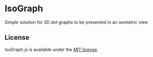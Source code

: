 # IsoGraph
<p>Simple solution for 3D dot graphs to be presented in an isometric view</p>

## License
IsoGraph.js is available under the [MIT license](LICENSE.md).
